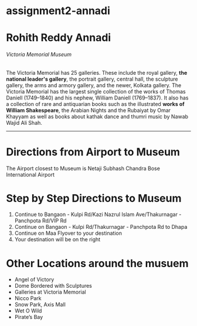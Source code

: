 # assignment2-annadi
# Rohith Reddy Annadi
###### Victoria Memorial Museum

The Victoria Memorial has 25 galleries. These include the royal gallery, **the national leader's gallery**, the portrait gallery, central hall, the sculpture gallery, the arms and armory gallery, and the newer, Kolkata gallery. The Victoria Memorial has the largest single collection of the works of Thomas Daniell (1749–1840) and his nephew, William Daniell (1769–1837). It also has a collection of rare and antiquarian books such as the illustrated **works of William Shakespeare**, the Arabian Nights and the Rubaiyat by Omar Khayyam as well as books about kathak dance and thumri music by Nawab Wajid Ali Shah.

---
# Directions from Airport to Museum
The Airport closest to Museum is Netaji Subhash Chandra Bose International Airport
# Step by Step Directions to Museum
1. Continue to Bangaon - Kulpi Rd/Kazi Nazrul Islam Ave/Thakurnagar - Panchpota Rd/VIP Rd
2. Continue on Bangaon - Kulpi Rd/Thakurnagar - Panchpota Rd to Dhapa
3. Continue on Maa Flyover to your destination
4. Your destination will be on the right

# Other Locations around the musuem
- Angel of Victory
- Dome Bordered with Sculptures
- Galleries at Victoria Memorial
- Nicco Park
- Snow Park, Axis Mall
- Wet O Wild
- Pirate’s Bay
